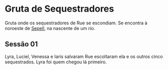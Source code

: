 # Gruta de Sequestradores

Gruta onde os sequestradores de Rue se escondiam. Se encontra à noroeste de [Sepell](../Cidades/Sepell.md), na nascente de um rio.

## Sessão 01

Lyra, Luciel, Venessa e Iaris salvaram Rue escoltaram ela e os outros cinco sequestrados. Lyra foi quem chegou lá primeiro.
